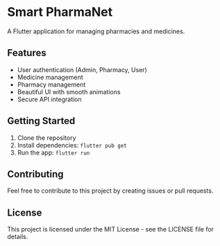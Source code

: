 # Smart PharmaNet

A Flutter application for managing pharmacies and medicines.

## Features

- User authentication (Admin, Pharmacy, User)
- Medicine management
- Pharmacy management
- Beautiful UI with smooth animations
- Secure API integration

## Getting Started

1. Clone the repository
2. Install dependencies: `flutter pub get`
3. Run the app: `flutter run`

## Contributing

Feel free to contribute to this project by creating issues or pull requests.

## License

This project is licensed under the MIT License - see the LICENSE file for details.